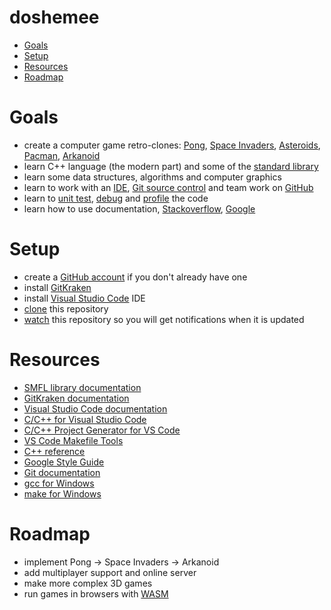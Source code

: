# doshemee

- [Goals](#goals)
- [Setup](#setup)
- [Resources](#resources)
- [Roadmap](#roadmap)

# Goals
* create a computer game retro-clones: [Pong](https://en.wikipedia.org/wiki/Pong), [Space Invaders](https://en.wikipedia.org/wiki/Space_Invaders), [Asteroids](https://en.wikipedia.org/wiki/Asteroids_%28video_game%29), [Pacman](https://en.wikipedia.org/wiki/Pac-Man), [Arkanoid](https://en.wikipedia.org/wiki/Arkanoid)
* learn C++ language (the modern part) and some of the [standard library](https://en.wikipedia.org/wiki/C%2B%2B_Standard_Library)
* learn some data structures, algorithms and computer graphics
* learn to work with an [IDE](https://en.wikipedia.org/wiki/Integrated_development_environment), [Git source control](https://en.wikipedia.org/wiki/Git) and team work on [GitHub](https://github.com/)
* learn to [unit test](https://en.wikipedia.org/wiki/Unit_testing), [debug](https://en.wikipedia.org/wiki/Debugging) and [profile](https://en.wikipedia.org/wiki/Profiling_%28computer_programming%29) the code
* learn how to use documentation, [Stackoverflow](https://stackoverflow.com/), [Google](https://google.com/)

# Setup
* create a [GitHub account](https://github.com/join) if you don't already have one
* install [GitKraken](https://www.gitkraken.com/)
* install [Visual Studio Code](https://code.visualstudio.com/) IDE
* [clone](https://docs.github.com/en/github/creating-cloning-and-archiving-repositories/cloning-a-repository) this repository
* [watch](https://docs.github.com/en/enterprise-server@2.20/github/receiving-notifications-about-activity-on-github/watching-and-unwatching-repositories) this repository so you will get notifications when it is updated

# Resources
* [SMFL library documentation](https://www.sfml-dev.org/learn.php)
* [GitKraken documentation](https://support.gitkraken.com/)
* [Visual Studio Code documentation](https://code.visualstudio.com/docs)
* [C/C++ for Visual Studio Code](https://marketplace.visualstudio.com/items?itemName=ms-vscode.cpptools)
* [C/C++ Project Generator for VS Code](https://marketplace.visualstudio.com/items?itemName=danielpinto8zz6.c-cpp-project-generator)
* [VS Code Makefile Tools](https://marketplace.visualstudio.com/items?itemName=ms-vscode.makefile-tools)
* [C++ reference](https://en.cppreference.com/w/)
* [Google Style Guide](https://google.github.io/styleguide/cppguide.html)
* [Git documentation](https://git-scm.com/doc)
* [gcc for Windows](https://dev.to/gamegods3/how-to-install-gcc-in-windows-10-the-easier-way-422j)
* [make for Windows](http://gnuwin32.sourceforge.net/packages/make.htm)

# Roadmap
* implement Pong -> Space Invaders -> Arkanoid
* add multiplayer support and online server
* make more complex 3D games
* run games in browsers with [WASM](https://en.wikipedia.org/wiki/WebAssembly)
